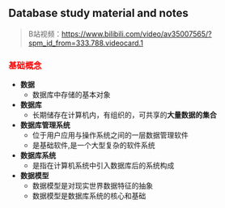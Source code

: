 ## Database study material and notes

> B站视频：https://www.bilibili.com/video/av35007565/?spm_id_from=333.788.videocard.1


### <font color=red>基础概念</font>

+ **数据**
    + 数据库中存储的基本对象
+ **数据库**
    + 长期储存在计算机内，有组织的，可共享的**大量数据的集合**
+ **数据库管理系统**
    + 位于用户应用与操作系统之间的一层数据管理软件
    + 是基础软件,是一个大型复杂的软件系统
+ **数据库系统**
    + 是指在计算机系统中引入数据库后的系统构成
+ **数据模型**
    + 数据模型是对现实世界数据特征的抽象
    + 数据模型是数据库系统的核心和基础
### <font color=red></font>
